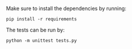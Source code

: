 Make sure to install the dependencies by running:
```
pip install -r requirements
```

The tests can be run by:

```
python -m unittest tests.py
```
